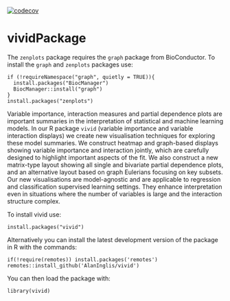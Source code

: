 [![codecov](https://codecov.io/gh/AlanInglis/vivid/branch/master/graph/badge.svg?token=IJTT3ZW1RP)](https://codecov.io/gh/AlanInglis/vivid)


# vividPackage

The `zenplots` package requires the `graph` package from BioConductor. To install the `graph` and `zenplots` packages use:

```
if (!requireNamespace("graph", quietly = TRUE)){
  install.packages("BiocManager")
  BiocManager::install("graph")
}
install.packages("zenplots")
```

Variable importance, interaction measures and partial dependence plots are important summaries in the interpretation of statistical and machine learning models. In our R package `vivid` (variable importance and variable interaction displays) we create new visualisation techniques for exploring these model summaries. We construct heatmap and graph-based displays showing variable importance and interaction jointly, which are carefully designed to highlight important aspects of the fit. We also construct a new matrix-type layout showing all single and bivariate partial dependence plots, and an alternative layout based on graph Eulerians focusing on key subsets. Our new visualisations are model-agnostic and are applicable to regression and classification supervised learning settings. They enhance interpretation even in situations where the number of variables is large and the interaction structure complex.

To install vivid use:

`install.packages("vivid")`


Alternatively you can install the latest development version of the package in R with the commands:

```
if(!require(remotes)) install.packages('remotes')
remotes::install_github('AlanInglis/vivid')
```

You can then load the package with:

`library(vivid)`
